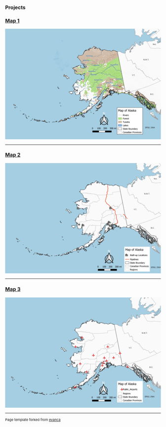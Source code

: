 
### Projects 

### [Map 1](Project_Map1/index.md)
 [<img src="images/Map1.jpg?raw=true"/>](/Project_Map1/index.md)

---
### [Map 2](Project_Map2/index.md)
[<img src="images/Map2.1.jpg?raw=true"/>](Project_Map2/index.md)


---
### [Map 3](Project_Map3/index.md) 
[<img src="images/Map3.jpg?raw=true"/>](/Project_Map3/index.md)







---
<p style="font-size:11px">Page template forked from <a href="https://github.com/evanca/quick-portfolio">evanca</a></p>
<!-- Remove above link if you don't want to attibute -->
